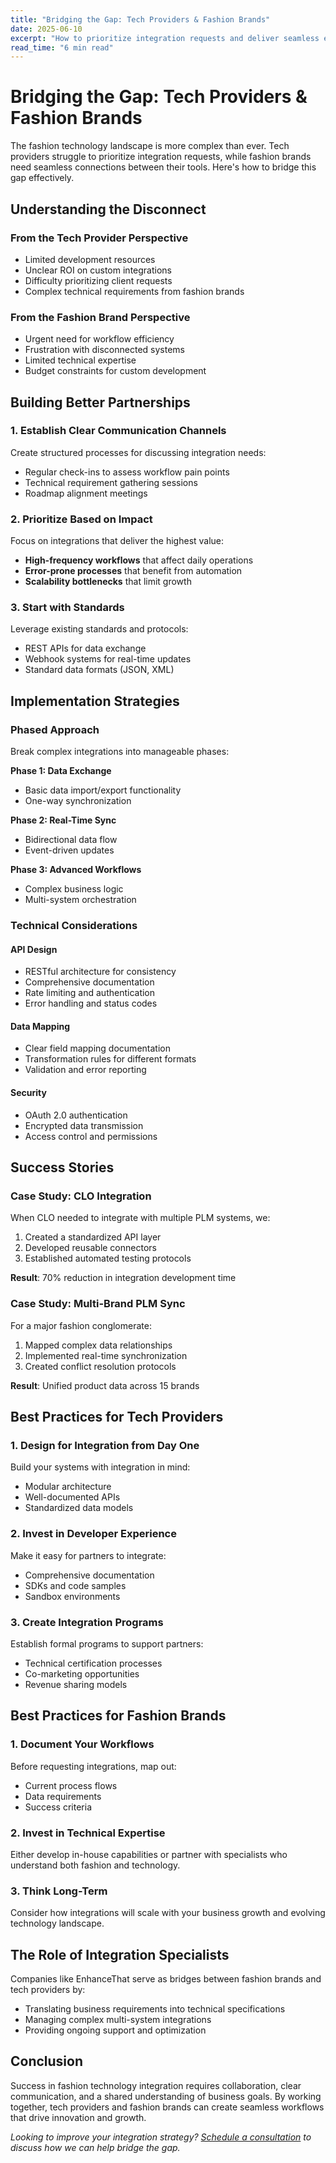 ```yaml
---
title: "Bridging the Gap: Tech Providers & Fashion Brands"
date: 2025-06-10
excerpt: "How to prioritize integration requests and deliver seamless experiences for your clients."
read_time: "6 min read"
---
```


# Bridging the Gap: Tech Providers & Fashion Brands

The fashion technology landscape is more complex than ever. Tech providers struggle to prioritize integration requests, while fashion brands need seamless connections between their tools. Here's how to bridge this gap effectively.

## Understanding the Disconnect

### From the Tech Provider Perspective
- Limited development resources
- Unclear ROI on custom integrations
- Difficulty prioritizing client requests
- Complex technical requirements from fashion brands

### From the Fashion Brand Perspective
- Urgent need for workflow efficiency
- Frustration with disconnected systems
- Limited technical expertise
- Budget constraints for custom development

## Building Better Partnerships

### 1. Establish Clear Communication Channels
Create structured processes for discussing integration needs:
- Regular check-ins to assess workflow pain points
- Technical requirement gathering sessions
- Roadmap alignment meetings

### 2. Prioritize Based on Impact
Focus on integrations that deliver the highest value:
- **High-frequency workflows** that affect daily operations
- **Error-prone processes** that benefit from automation
- **Scalability bottlenecks** that limit growth

### 3. Start with Standards
Leverage existing standards and protocols:
- REST APIs for data exchange
- Webhook systems for real-time updates
- Standard data formats (JSON, XML)

## Implementation Strategies

### Phased Approach
Break complex integrations into manageable phases:

**Phase 1: Data Exchange**
- Basic data import/export functionality
- One-way synchronization

**Phase 2: Real-Time Sync**
- Bidirectional data flow
- Event-driven updates

**Phase 3: Advanced Workflows**
- Complex business logic
- Multi-system orchestration

### Technical Considerations

#### API Design
- RESTful architecture for consistency
- Comprehensive documentation
- Rate limiting and authentication
- Error handling and status codes

#### Data Mapping
- Clear field mapping documentation
- Transformation rules for different formats
- Validation and error reporting

#### Security
- OAuth 2.0 authentication
- Encrypted data transmission
- Access control and permissions

## Success Stories

### Case Study: CLO Integration
When CLO needed to integrate with multiple PLM systems, we:
1. Created a standardized API layer
2. Developed reusable connectors
3. Established automated testing protocols

**Result**: 70% reduction in integration development time

### Case Study: Multi-Brand PLM Sync
For a major fashion conglomerate:
1. Mapped complex data relationships
2. Implemented real-time synchronization
3. Created conflict resolution protocols

**Result**: Unified product data across 15 brands

## Best Practices for Tech Providers

### 1. Design for Integration from Day One
Build your systems with integration in mind:
- Modular architecture
- Well-documented APIs
- Standardized data models

### 2. Invest in Developer Experience
Make it easy for partners to integrate:
- Comprehensive documentation
- SDKs and code samples
- Sandbox environments

### 3. Create Integration Programs
Establish formal programs to support partners:
- Technical certification processes
- Co-marketing opportunities
- Revenue sharing models

## Best Practices for Fashion Brands

### 1. Document Your Workflows
Before requesting integrations, map out:
- Current process flows
- Data requirements
- Success criteria

### 2. Invest in Technical Expertise
Either develop in-house capabilities or partner with specialists who understand both fashion and technology.

### 3. Think Long-Term
Consider how integrations will scale with your business growth and evolving technology landscape.

## The Role of Integration Specialists

Companies like EnhanceThat serve as bridges between fashion brands and tech providers by:
- Translating business requirements into technical specifications
- Managing complex multi-system integrations
- Providing ongoing support and optimization

## Conclusion

Success in fashion technology integration requires collaboration, clear communication, and a shared understanding of business goals. By working together, tech providers and fashion brands can create seamless workflows that drive innovation and growth.

*Looking to improve your integration strategy? [Schedule a consultation](https://outlook.office365.com/owa/calendar/EnhanceThat@enhancethat.fashion/bookings/s/ykcAmlR2zkiMHzfWw-WJLQ2) to discuss how we can help bridge the gap.*
